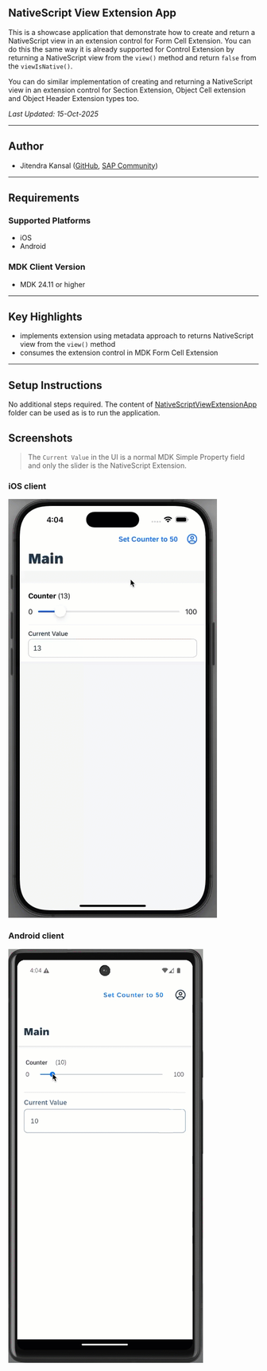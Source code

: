 ## NativeScript View Extension App

This is a showcase application that demonstrate how to
create and return a NativeScript view in an extension control for Form Cell Extension. You can do this the same way it is already supported for Control Extension by returning a NativeScript view from the `view()` method and return `false` from the `viewIsNative()`.

 You can do similar implementation of creating and returning a NativeScript view in an extension control for Section Extension, Object Cell extension and Object Header Extension types too.

*Last Updated: 15-Oct-2025*

***

## Author

* Jitendra Kansal ([GitHub](https://github.com/jitendrakansal), [SAP Community](https://people.sap.com/jitendrakumar.kansal))

***

## Requirements

### Supported Platforms

* iOS
* Android

### MDK Client Version

* MDK 24.11 or higher

***

## Key Highlights

* implements extension using metadata approach to returns NativeScript view from the `view()` method
* consumes the extension control in MDK Form Cell Extension

***

## Setup Instructions

No additional steps required. The content of [NativeScriptViewExtensionApp](NativeScriptViewExtensionApp/) folder can be used as is to run the application.

## Screenshots

> The `Current Value` in the UI is a normal MDK Simple Property field and only the slider is the NativeScript Extension.

### iOS client

![iOS](Screenshots/iOS.gif)

### Android client

![Android](Screenshots/Android.gif)

